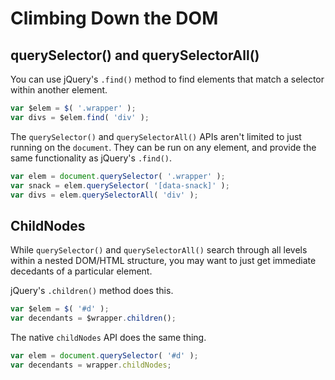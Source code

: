 
# Climbing Down the DOM

## querySelector() and querySelectorAll()

You can use jQuery's `.find()` method to find elements that match a selector within another element.

```javascript
var $elem = $( '.wrapper' );
var divs = $elem.find( 'div' );
```

The `querySelector()` and `querySelectorAll()` APIs aren't limited to just running on the `document`. They can be run on any element, and provide the same functionality as jQuery's `.find()`.

```javascript
var elem = document.querySelector( '.wrapper' );
var snack = elem.querySelector( '[data-snack]' );
var divs = elem.querySelectorAll( 'div' );
```


## ChildNodes

While `querySelector()` and `querySelectorAll()` search through all levels within a nested DOM/HTML structure, you may want to just get immediate decedants of a particular element.

jQuery's `.children()` method does this.

```javascript
var $elem = $( '#d' );
var decendants = $wrapper.children();
```

The native `childNodes` API does the same thing.

```javascript
var elem = document.querySelector( '#d' );
var decendants = wrapper.childNodes;
```